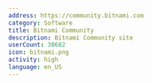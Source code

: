 ```yaml
---
address: https://community.bitnami.com
category: Software
title: Bitnami Community
description: Bitnami Community site
userCount: 30682
icon: bitnami.png
activity: high
language: en_US
---
```

